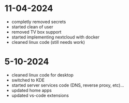 # 11-04-2024
- completly removed secrets
- started clean of user
- removed TV box support
- started implementing nextcloud with docker
- cleaned linux code (still needs work)

# 5-10-2024
- cleaned linux code for desktop
- switched to KDE
- started server services code (DNS, reverse proxy, etc)...
- updated home apps
- updated vs-code extensions
